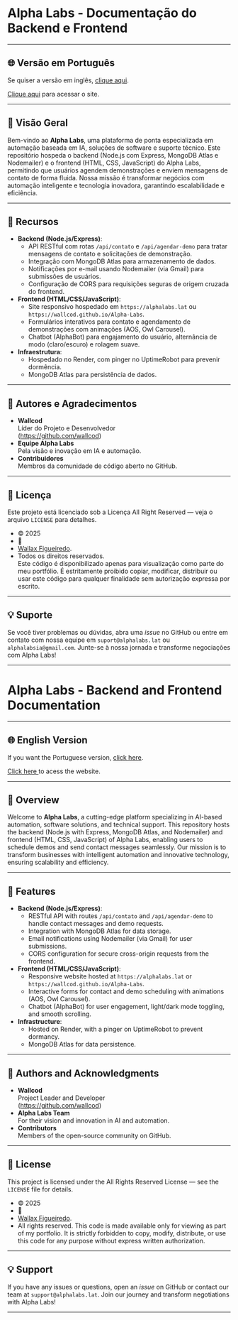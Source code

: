 # Alpha Labs - Documentação do Backend e Frontend

---
<a id="versao-em-portugues"></a>

## 🌐 Versão em Português
Se quiser a versão em inglês, [clique aqui](#versao-em-ingles).

<a href="https://alphalabs.lat"> Clique aqui</a> para acessar o site.

---

## 🎯 Visão Geral
Bem-vindo ao **Alpha Labs**, uma plataforma de ponta especializada em automação baseada em IA, soluções de software e suporte técnico. Este repositório hospeda o backend (Node.js com Express, MongoDB Atlas e Nodemailer) e o frontend (HTML, CSS, JavaScript) do Alpha Labs, permitindo que usuários agendem demonstrações e enviem mensagens de contato de forma fluida. Nossa missão é transformar negócios com automação inteligente e tecnologia inovadora, garantindo escalabilidade e eficiência.

---

## 🚀 Recursos
- **Backend (Node.js/Express)**:
  - API RESTful com rotas `/api/contato` e `/api/agendar-demo` para tratar mensagens de contato e solicitações de demonstração.
  - Integração com MongoDB Atlas para armazenamento de dados.
  - Notificações por e-mail usando Nodemailer (via Gmail) para submissões de usuários.
  - Configuração de CORS para requisições seguras de origem cruzada do frontend.
- **Frontend (HTML/CSS/JavaScript)**:
  - Site responsivo hospedado em `https://alphalabs.lat` ou `https://wallcod.github.io/Alpha-Labs`.
  - Formulários interativos para contato e agendamento de demonstrações com animações (AOS, Owl Carousel).
  - Chatbot (AlphaBot) para engajamento do usuário, alternância de modo (claro/escuro) e rolagem suave.
- **Infraestrutura**:
  - Hospedado no Render, com pinger no UptimeRobot para prevenir dormência.
  - MongoDB Atlas para persistência de dados.

---

## 👤 Autores e Agradecimentos
- **Wallcod**  
  Líder do Projeto e Desenvolvedor  
  (https://github.com/wallcod)
- **Equipe Alpha Labs**  
  Pela visão e inovação em IA e automação.
- **Contribuidores**  
  Membros da comunidade de código aberto no GitHub.

---

## 📜 Licença
Este projeto está licenciado sob a Licença All Right Reserved — veja o arquivo `LICENSE` para detalhes.
- © 2025
- 🦁
- [Wallax Figueiredo](https://www.linkedin.com/in/wallax-figueiredo-41116b285/).
-  Todos os direitos reservados.  
Este código é disponibilizado apenas para visualização como parte do meu portfólio. É estritamente proibido copiar, modificar, distribuir ou usar este código para qualquer finalidade sem autorização expressa por escrito.

---

## 💡 Suporte
Se você tiver problemas ou dúvidas, abra uma *issue* no GitHub ou entre em contato com nossa equipe em `suport@alphalabs.lat` ou `alphalabsia@gmail.com`.
 Junte-se à nossa jornada e transforme negociações com Alpha Labs!

---

<a id="versao-em-ingles"></a>

# Alpha Labs - Backend and Frontend Documentation

---

## 🌐 English Version
If you want the Portuguese version, [click here](#versao-em-portugues).

<a href="https://alphalabs.lat"> Click here </a> to acess the website.

---

## 🎯 Overview
Welcome to **Alpha Labs**, a cutting-edge platform specializing in AI-based automation, software solutions, and technical support. This repository hosts the backend (Node.js with Express, MongoDB Atlas, and Nodemailer) and frontend (HTML, CSS, JavaScript) of Alpha Labs, enabling users to schedule demos and send contact messages seamlessly. Our mission is to transform businesses with intelligent automation and innovative technology, ensuring scalability and efficiency.

---

## 🚀 Features
- **Backend (Node.js/Express)**:
  - RESTful API with routes `/api/contato` and `/api/agendar-demo` to handle contact messages and demo requests.
  - Integration with MongoDB Atlas for data storage.
  - Email notifications using Nodemailer (via Gmail) for user submissions.
  - CORS configuration for secure cross-origin requests from the frontend.
- **Frontend (HTML/CSS/JavaScript)**:
  - Responsive website hosted at `https://alphalabs.lat` or `https://wallcod.github.io/Alpha-Labs`.
  - Interactive forms for contact and demo scheduling with animations (AOS, Owl Carousel).
  - Chatbot (AlphaBot) for user engagement, light/dark mode toggling, and smooth scrolling.
- **Infrastructure**:
  - Hosted on Render, with a pinger on UptimeRobot to prevent dormancy.
  - MongoDB Atlas for data persistence.

---

## 👤 Authors and Acknowledgments
- **Wallcod**  
  Project Leader and Developer  
  (https://github.com/wallcod)
- **Alpha Labs Team**  
  For their vision and innovation in AI and automation.
- **Contributors**  
  Members of the open-source community on GitHub.

---

## 📜 License
This project is licensed under the All Rights Reserved License — see the `LICENSE` file for details.

- © 2025
- 🦁
- [Wallax Figueiredo](https://www.linkedin.com/in/wallax-figueiredo-41116b285/).
- All rights reserved.
This code is made available only for viewing as part of my portfolio. It is strictly forbidden to copy, modify, distribute, or use this code for any purpose without express written authorization.


---

## 💡 Support
If you have any issues or questions, open an *issue* on GitHub or contact our team at `support@alphalabs.lat`. Join our journey and transform negotiations with Alpha Labs!

---

<a id="versao-em-portugues"></a>